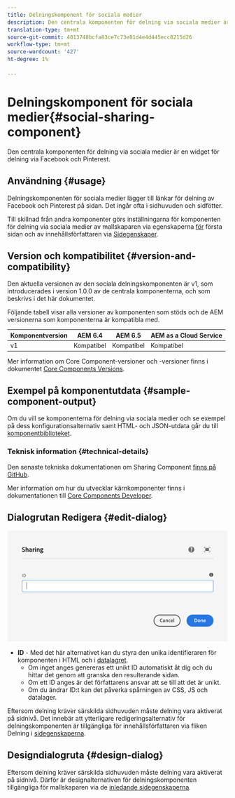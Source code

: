 ```yaml
---
title: Delningskomponent för sociala medier
description: Den centrala komponenten för delning via sociala medier är en widget för delning via Facebook och Pinterest.
translation-type: tm+mt
source-git-commit: 4813748bcfa83ce7c73e81d4e4d445ecc8215d26
workflow-type: tm+mt
source-wordcount: '427'
ht-degree: 1%

---
```



# Delningskomponent för sociala medier{#social-sharing-component}

Den centrala komponenten för delning via sociala medier är en widget för delning via Facebook och Pinterest.

## Användning {#usage}

Delningskomponenten för sociala medier lägger till länkar för delning av Facebook och Pinterest på sidan. Det ingår ofta i sidhuvuden och sidfötter.

Till skillnad från andra komponenter görs inställningarna för komponenten för delning via sociala medier av mallskaparen via egenskaperna [för](https://docs.adobe.com/content/help/en/experience-manager-cloud-service/sites/authoring/features/templates.html) första sidan och av innehållsförfattaren via [Sidegenskaper](https://docs.adobe.com/content/help/en/experience-manager-cloud-service/sites/authoring/fundamentals/page-properties.html).

## Version och kompatibilitet {#version-and-compatibility}

Den aktuella versionen av den sociala delningskomponenten är v1, som introducerades i version 1.0.0 av de centrala komponenterna, och som beskrivs i det här dokumentet.

Följande tabell visar alla versioner av komponenten som stöds och de AEM versionerna som komponenterna är kompatibla med.

| Komponentversion | AEM 6.4 | AEM 6.5 | AEM as a Cloud Service |
|--- |--- |--- |---|
| v1 | Kompatibel | Kompatibel | Kompatibel |

Mer information om Core Component-versioner och -versioner finns i dokumentet [Core Components Versions](/help/versions.md).

## Exempel på komponentutdata {#sample-component-output}

Om du vill se komponenterna för delning via sociala medier och se exempel på dess konfigurationsalternativ samt HTML- och JSON-utdata går du till [komponentbiblioteket](https://adobe.com/go/aem_cmp_library_sharing).

### Teknisk information {#technical-details}

Den senaste tekniska dokumentationen om Sharing Component [finns på GitHub](https://adobe.com/go/aem_cmp_tech_sharing_v1).

Mer information om hur du utvecklar kärnkomponenter finns i dokumentationen till [Core Components Developer](/help/developing/overview.md).

## Dialogrutan Redigera {#edit-dialog}

![Redigeringsdialogrutan för delningskomponenten](/help/assets/sharing-edit.png)

* **ID** - Med det här alternativet kan du styra den unika identifieraren för komponenten i HTML och i [datalagret](/help/developing/data-layer/overview.md).
   * Om inget anges genereras ett unikt ID automatiskt åt dig och du hittar det genom att granska den resulterande sidan.
   * Om ett ID anges är det författarens ansvar att se till att det är unikt.
   * Om du ändrar ID:t kan det påverka spårningen av CSS, JS och datalager.

Eftersom delning kräver särskilda sidhuvuden måste delning vara aktiverat på sidnivå. Det innebär att ytterligare redigeringsalternativ för delningskomponenten är tillgängliga för innehållsförfattaren via fliken Delning i [sidegenskaperna](https://docs.adobe.com/content/help/en/experience-manager-cloud-service/sites/authoring/fundamentals/page-properties.html).

## Designdialogruta {#design-dialog}

Eftersom delning kräver särskilda sidhuvuden måste delning vara aktiverat på sidnivå. Därför är designalternativen för delningskomponenten tillgängliga för mallskaparen via de [inledande sidegenskaperna](https://docs.adobe.com/content/help/en/experience-manager-cloud-service/sites/authoring/features/templates.html).
